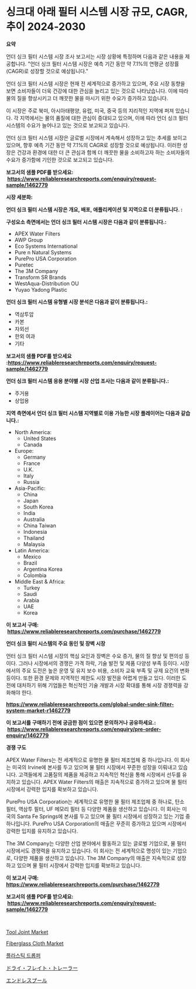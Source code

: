 <p><h1>싱크대 아래 필터 시스템 시장 규모, CAGR, 추이 2024-2030</h1></p><p><strong>요약</strong></p>
<p><p>언더 싱크 필터 시스템 시장 조사 보고서는 시장 상황에 특정하며 다음과 같은 내용을 제공합니다. "언더 싱크 필터 시스템 시장은 예측 기간 동안 약 7.1%의 연평균 성장률(CAGR)로 성장할 것으로 예상됩니다." </p><p>언더 싱크 필터 시스템 시장은 현재 전 세계적으로 증가하고 있으며, 주요 시장 동향을 보면 소비자들이 더욱 건강에 대한 관심을 늘리고 있는 것으로 나타났습니다. 이에 따라 물의 질을 향상시키고 더 깨끗한 물을 마시기 위한 수요가 증가하고 있습니다.</p><p>이 시장은 주로 북미, 아시아태평양, 유럽, 미국, 중국 등의 지리적인 지역에 퍼져 있습니다. 각 지역에서는 물의 품질에 대한 관심이 증대되고 있으며, 이에 따라 언더 싱크 필터 시스템의 수요가 늘어나고 있는 것으로 보고되고 있습니다.</p><p>언더 싱크 필터 시스템 시장은 글로벌 시장에서 계속해서 성장하고 있는 추세를 보이고 있으며, 향후 예측 기간 동안 약 7.1%의 CAGR로 성장할 것으로 예상됩니다. 이러한 성장은 건강과 환경에 대한 더 큰 관심과 함께 더 깨끗한 물을 소비하고자 하는 소비자들의 수요가 증가함에 기인한 것으로 보고되고 있습니다.</p></p>
<p><strong>보고서의 샘플 PDF를 받으세요: &nbsp;<a href="https://www.reliableresearchreports.com/enquiry/request-sample/1462779">https://www.reliableresearchreports.com/enquiry/request-sample/1462779</a></strong></p>
<p><strong>시장 세분화:</strong></p>
<p><strong> 언더 싱크 필터 시스템 시장은 개요, 배포, 애플리케이션 및 지역으로 더 분류됩니다. :</strong></p>
<p><strong>구성요소 측면에서는 언더 싱크 필터 시스템 시장은 다음과 같이 분류됩니다.:</strong></p>
<p><ul><li>APEX Water Filters</li><li>AWP Group</li><li>Eco Systems International</li><li>Pure n Natural Systems</li><li>PurePro USA Corporation</li><li>Puretec</li><li>The 3M Company</li><li>Transform SR Brands</li><li>WestAqua-Distribution OU</li><li>Yuyao Yadong Plastic</li></ul></p>
<p><strong> 언더 싱크 필터 시스템 유형별 시장 분석은 다음과 같이 분류됩니다.:</strong></p>
<p><ul><li>역삼투압</li><li>카본</li><li>자외선</li><li>한외 여과</li><li>기타</li></ul></p>
<p><strong>보고서의 샘플 PDF를 받으세요 :<a href="https://www.reliableresearchreports.com/enquiry/request-sample/1462779">https://www.reliableresearchreports.com/enquiry/request-sample/1462779</a></strong></p>
<p><strong> 언더 싱크 필터 시스템 응용 분야별 시장 산업 조사는 다음과 같이 분류됩니다.:</strong></p>
<p><ul><li>주거용</li><li>상업용</li></ul></p>
<p><strong>지역 측면에서 언더 싱크 필터 시스템 지역별로 이용 가능한 시장 플레이어는 다음과 같습니다.:</strong></p>
<p><ul>
    <li>
        North America:
        <ul>
            <li>United States</li>
            <li>Canada</li>
        </ul>
    </li>
    <li>
        Europe:
        <ul>
            <li>Germany</li>
            <li>France</li>
            <li>U.K.</li>
            <li>Italy</li>
            <li>Russia</li>
        </ul>
    </li>
    <li>
        Asia-Pacific:
        <ul>
            <li>China</li>
            <li>Japan</li>
            <li>South Korea</li>
            <li>India</li>
            <li>Australia</li>
            <li>China Taiwan</li>
            <li>Indonesia</li>
            <li>Thailand</li>
            <li>Malaysia</li>
        </ul>
    </li>
    <li>
        Latin America:
        <ul>
            <li>Mexico</li>
            <li>Brazil</li>
            <li>Argentina Korea</li>
            <li>Colombia</li>
        </ul>
    </li>
    <li>
        Middle East & Africa:
        <ul>
            <li>Turkey</li>
            <li>Saudi</li>
            <li>Arabia</li>
            <li>UAE</li>
            <li>Korea</li>
        </ul>
    </li>
    </ul></p>
<p><strong>이 보고서 구매: &nbsp;<a href="https://www.reliableresearchreports.com/purchase/1462779">https://www.reliableresearchreports.com/purchase/1462779</a></strong></p>
<p><strong>언더 싱크 필터 시스템의 주요 동인 및 장벽 시장</strong></p>
<p><p>언터 싱크 필터 시스템 시장의 핵심 요인과 장벽은 수요 증가, 물의 질 향상 및 편의성 등이다. 그러나 시장에서의 경쟁은 가격 하락, 기술 발전 및 제품 다양성 부족 등이다. 시장에서의 주요 도전은 높은 운영 및 유지 보수 비용, 소비자 교육 부족 및 규제 요건의 변화 등이다. 또한 환경 문제와 지역적인 제한도 시장 발전을 어렵게 만들고 있다. 이러한 도전에 대처하기 위해 기업들은 혁신적인 기술 개발과 시장 확대를 통해 시장 경쟁력을 강화해야 한다.</p></p>
<p><strong><a href="https://www.reliableresearchreports.com/global-under-sink-filter-system-market-r1462779">https://www.reliableresearchreports.com/global-under-sink-filter-system-market-r1462779</a></strong></p>
<p><strong>이 보고서를 구매하기 전에 궁금한 점이 있으면 문의하거나 공유하세요.: &nbsp;<a href="https://www.reliableresearchreports.com/enquiry/pre-order-enquiry/1462779">https://www.reliableresearchreports.com/enquiry/pre-order-enquiry/1462779</a></strong></p>
<p><strong>경쟁 구도</strong></p>
<p><p>APEX Water Filters는 전 세계적으로 유명한 물 필터 제조업체 중 하나입니다. 이 회사는 미국의 Irvine에 본사를 두고 있으며 물 필터 시장에서 꾸준한 성장을 이뤄내고 있습니다. 고객들에게 고품질의 제품을 제공하고 지속적인 혁신을 통해 시장에서 선두를 유지하고 있습니다. APEX Water Filters의 매출은 지속적으로 증가하고 있으며 물 필터 시장에서 강력한 입지를 확보하고 있습니다.</p><p>PurePro USA Corporation는 세계적으로 유명한 물 필터 제조업체 중 하나로, 탄소 필터, 역삼투 필터, UF 메모리 필터 등 다양한 제품을 생산하고 있습니다. 이 회사는 미국의 Santa Fe Springs에 본사를 두고 있으며 물 필터 시장에서 성장하고 있는 기업 중 하나입니다. PurePro USA Corporation의 매출은 꾸준히 증가하고 있으며 시장에서 강력한 입지를 유지하고 있습니다.</p><p>The 3M Company는 다양한 산업 분야에서 활동하고 있는 글로벌 기업으로, 물 필터 시장에서도 경쟁력을 유지하고 있습니다. 이 회사는 전 세계적으로 명성이 있는 기업으로, 다양한 제품을 생산하고 있습니다. The 3M Company의 매출은 지속적으로 성장하고 있으며 물 필터 시장에서 강력한 입지를 확보하고 있습니다.</p></p>
<p><strong>이 보고서 구매: &nbsp; <a href="https://www.reliableresearchreports.com/purchase/1462779">https://www.reliableresearchreports.com/purchase/1462779</a></strong></p>
<p><strong>보고서의 샘플 PDF를 받으세요: &nbsp;<a href="https://www.reliableresearchreports.com/enquiry/request-sample/1462779">https://www.reliableresearchreports.com/enquiry/request-sample/1462779</a></strong><strong></strong></p>
<p>&nbsp;</p>
<p><p><a href="https://github.com/NorbertYates/Market-Research-Report-List-4/blob/main/tool-joint-market.md">Tool Joint Market</a></p><p><a href="https://issuu.com/reportprime-2/docs/fiberglass-cloth-market-size-2030.pptx">Fiberglass Cloth Market</a></p><p><a href="https://github.com/CliftonFisher9067/Market-Research-Report-List-1/blob/main/598396930695.md">플라스틱 드롭퍼</a></p><p><a href="https://github.com/EmoryYundt1935/Market-Research-Report-List-1/blob/main/503090833343.md">ドライ・フレイト・トレーラー</a></p><p><a href="https://github.com/mcbeesbxa270/Market-Research-Report-List-1/blob/main/445599333342.md">エンドレスプール</a></p></p>